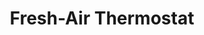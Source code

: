 ---
layout: project
title: "Fresh-Air Thermostat"
description: "A thermostat which visually displays the setting of a new fresh-air home air conditioning system: heat (red), cool (blue), or outside fresh air (green)"
brief: "Nature's Cooling Solutions wanted a thermostat to showcase their new fresh-air air conditioning technology."
solution: "In a crowded market of smart thermostats, Keydesign wanted to make a solution that was immediately visually differentiating, yet clean and simple to highlight the brand attributes of Nature's Cooling Solutions. The translucent external rim lights up to give the user an ambient view of the system's current state, and the UX layout makes it clear to understand how to setup the various thermostat functions."
services:
 - "research"
 - "ideation"
 - "3D CAD"
main_image: "/assets/images/projects/natures_cooling_solutions/main.gif"
images:
 - "/assets/images/projects/natures_cooling_solutions/01.jpg"
 - "/assets/images/projects/natures_cooling_solutions/02.jpg"
permalink: /natures_cooling_solutions/
---